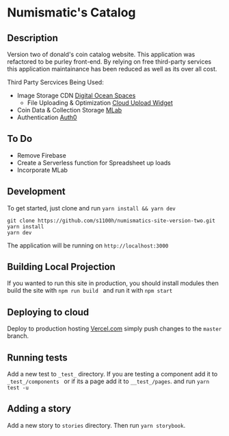 # Numismatic's Catalog

## Description
Version two of donald's coin catalog website. This application was refactored to be purley front-end. By relying on free third-party services this application maintainance has been reduced as well as its over all cost.

Third Party Sercvices Being Used:
* Image Storage CDN [Digital Ocean Spaces](https://digitalocean.com "Digital Ocean Spaces")
  * File Uploading & Optimization [Cloud Upload Widget](https://cloudinary.com/documentation/upload_widget "Cloudinary Upload Widget")
* Coin Data & Collection Storage [MLab](https://mlab.com/ "MLab")
* Authentication [Auth0](https://auth0.com/ "Auth0")


## To Do
* Remove Firebase 
* Create a Serverless function for Spreadsheet up loads
* Incorporate MLab

## Development

To get started, just clone and run ```yarn install && yarn dev```

```
git clone https://github.com/s1100h/numismatics-site-version-two.git
yarn install
yarn dev

```

The application will be running on ```http://localhost:3000```

## Building Local Projection

If you wanted to run this site in production, you should install modules then build the site with ```npm run build ``` and run it with ``` npm start ```


## Deploying to cloud

Deploy to production hosting [Vercel.com](https://vercel.com/ "Vercel.com") simply push changes to the ``` master ``` branch.

## Running tests

Add a new test to ```_test_``` directory. If you are testing a component add it to ```_test_/components ``` or if its a page add it to ``` __test_/pages ```. and run ``` yarn test -u ```


## Adding a story

Add a new story to ```stories``` directory. Then run ``` yarn storybook ```.



